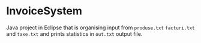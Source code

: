 # InvoiceSystem

Java project in Eclipse that is organising input from `produse.txt` `facturi.txt` and `taxe.txt` and prints statistics in `out.txt` output file.
